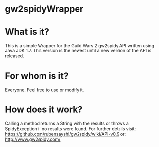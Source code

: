 gw2spidyWrapper
===============

What is it?
===========
This is a simple Wrapper for the Guild Wars 2 gw2spidy API written using Java JDK 1.7. 
This version is the newest until a new version of the API is released.

For whom is it?
===============
Everyone. Feel free to use or modify it.

How does it work?
================
Calling a method returns a String with the results or throws a SpidyException if no results were found.
For further details visit: https://github.com/rubensayshi/gw2spidy/wiki/API-v0.9
or: http://www.gw2spidy.com/